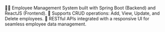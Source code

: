 🧑‍💼 Employee Management System built with Spring Boot (Backend) and ReactJS (Frontend).
🔄 Supports CRUD operations: Add, View, Update, and Delete employees.
🚀 RESTful APIs integrated with a responsive UI for seamless employee data management.
